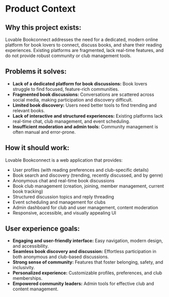 # Product Context

## Why this project exists:

Lovable Bookconnect addresses the need for a dedicated, modern online platform for book lovers to connect, discuss books, and share their reading experiences. Existing platforms are fragmented, lack real-time features, and do not provide robust community or club management tools.

## Problems it solves:

- **Lack of a dedicated platform for book discussions:** Book lovers struggle to find focused, feature-rich communities.
- **Fragmented book discussions:** Conversations are scattered across social media, making participation and discovery difficult.
- **Limited book discovery:** Users need better tools to find trending and relevant books.
- **Lack of interactive and structured experiences:** Existing platforms lack real-time chat, club management, and event scheduling.
- **Insufficient moderation and admin tools:** Community management is often manual and error-prone.

## How it should work:

Lovable Bookconnect is a web application that provides:
- User profiles (with reading preferences and club-specific details)
- Book search and discovery (trending, recently discussed, and by genre)
- Anonymous chat and real-time book discussions
- Book club management (creation, joining, member management, current book tracking)
- Structured discussion topics and reply threading
- Event scheduling and management for clubs
- Admin dashboard for club and user management, content moderation
- Responsive, accessible, and visually appealing UI

## User experience goals:

- **Engaging and user-friendly interface:** Easy navigation, modern design, and accessibility.
- **Seamless book discovery and discussion:** Effortless participation in both anonymous and club-based discussions.
- **Strong sense of community:** Features that foster belonging, safety, and inclusivity.
- **Personalized experience:** Customizable profiles, preferences, and club memberships.
- **Empowered community leaders:** Admin tools for effective club and content management.